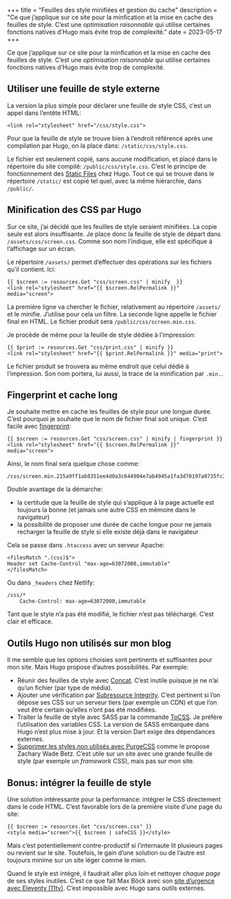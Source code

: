 +++
title = "Feuilles des style minifiées et gestion du cache"
description = "Ce que j’applique sur ce site pour la minfication et la mise en cache des feuilles de style. C’est une *optimisation raisonnable* qui utilise certaines fonctions natives d’Hugo mais évite trop de complexité."
date = 2023-05-17
+++

Ce que j’applique sur ce site pour la minfication et la mise en cache des feuilles de style. C’est une *optimisation raisonnable* qui utilise certaines fonctions natives d’Hugo mais évite trop de complexité.

## Utiliser une feuille de style externe

La version la plus simple pour déclarer une feuille de style CSS, c’est un appel dans l’entête HTML:

```
<link rel="stylesheet" href="/css/style.css">
```

Pour que la feuille de style se trouve bien à l’endroit référencé après une compilation par Hugo, on la place dans: `/static/css/style.css`.

Le fichier est seulement copié, sans aucune modification, et placé dans le répertoire du site compilé: `/public/css/style.css`. C’est le principe de fonctionnement des [Static Files](https://gohugo.io/content-management/static-files/) chez Hugo. Tout ce qui se trouve dans le répertoire `/static/` est copié tel quel, avec la même hiérarchie, dans `/public/`.

## Minification des CSS par Hugo

Sur ce site, j’ai décidé que les feuilles de style seraient minifiées. La copie seule est alors insuffisante. Je place donc la feuille de style de départ dans `/assets/css/screen.css`. Comme son nom l’indique, elle est spécifique à l’affichage sur un écran.

Le répertoire `/assets/` permet d’effectuer des opérations sur les fichiers qu’il contient. Ici:

```
{{ $screen := resources.Get "css/screen.css" | minify  }}
<link rel="stylesheet" href="{{ $screen.RelPermalink }}" media="screen">
```

La première ligne va chercher le fichier, relativement au répertoire `/assets/` et le minifie. J’utilise pour cela un filtre. 
La seconde ligne appelle le fichier final en HTML. Le fichier produit sera `/public/css/screen.min.css`.

Je procède de même pour la feuille de style dédiée à l’impression:

```
{{ $print := resources.Get "css/print.css" | minify }}
<link rel="stylesheet" href="{{ $print.RelPermalink }}" media="print">
```

Le fichier produit se trouvera au même endroit que celui dédié à l’impression. Son nom portera, lui aussi, la trace de la minification par `.min.`.

## Fingerprint et cache long

Je souhaite mettre en cache les feuilles de style pour une longue durée. C’est pourquoi je souhaite que le nom de fichier final soit unique. C’est facile avec [fingerprint](https://gohugo.io/hugo-pipes/fingerprint/):

```
{{ $screen := resources.Get "css/screen.css" | minify | fingerprint }}
<link rel="stylesheet" href="{{ $screen.RelPermalink }}" media="screen">
```

Ainsi, le nom final sera quelque chose comme:

```
/css/screen.min.215a9ff1ab8351ee4d0a3c644904e7ab4945a1fa3d70197a0735fc3e43195476.css`
```

Double avantage de la démarche:

- la certitude que la feuille de style qui s’applique à la page actuelle est toujours la bonne (et jamais une autre CSS en mémoire dans le navigateur)
- la possibilité de proposer une durée de cache longue pour ne jamais recharger la feuille de style si elle existe déjà dans le navigateur

Cela se passe dans `.htaccess` avec un serveur Apache:

```
<filesMatch ".(css)$">
Header set Cache-Control "max-age=63072000,immutable"
</filesMatch>
```

Ou dans `_headers` chez Netlify:

```
/css/*
    Cache-Control: max-age=63072000,immutable
```

Tant que le style n’a pas été modifié, le fichier n’est pas téléchargé. C’est clair et efficace.

## Outils Hugo non utilisés sur mon blog

Il me semble que les options choisies sont pertinents et suffisantes pour mon site. Mais Hugo propose d’autres possibilités. Par exemple:

- Réunir des feuilles de style avec [Concat](https://gohugo.io/hugo-pipes/bundling/). C’est inutile puisque je ne n’ai qu’un fichier (par type de média).
- Ajouter une vérification par [Subresource Integrity](https://gohugo.io/hugo-pipes/fingerprint/#usage). C’est pertinent si l’on dépose ses CSS sur un serveur tiers (par exemple un CDN) et que l’on veut être certain qu’elles n’ont pas été modifiées.
- Traiter la feuille de style avec SASS par la commande [ToCSS](https://gohugo.io/hugo-pipes/transform-to-css/). Je préfère l’utilisation des variables CSS. La version de SASS embarquée dans Hugo n’est plus mise à jour. Et la version Dart exige des dépendances externes.
- [Supprimer les styles non utilisés avec PurgeCSS](https://zwbetz.com/how-to-use-purgecss-with-hugo/) comme le propose Zachary Wade Betz. C’est utile sur un site avec une grande feuille de style (par exemple un *framework* CSS), mais pas sur mon site.

## Bonus: intégrer la feuille de style

Une solution intéressante pour la performance: intégrer le CSS directement dans le code HTML. C’est favorable lors de la première visite d’*une* page du site:

```
{{ $screen := resources.Get "css/screen.css" }} 
<style media="screen">{{ $screen | safeCSS }}</style>
```

Mais c’est potentiellement contre-productif si l’internaute lit plusieurs pages ou revient sur le site. Toutefois, le gain d’une solution ou de l’autre est toujours minime sur un site léger comme le mien.

Quand le style est intégré, il faudrait aller plus loin et nettoyer *chaque page* de ses styles inutiles. C’est ce que fait Max Böck avec son [site d’urgence avec Eleventy (11ty)](https://mxb.dev/blog/emergency-website-kit/). C’est impossible avec Hugo sans outils externes.